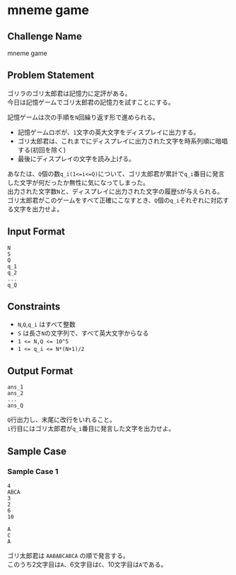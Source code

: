 # mneme game

## Challenge Name

mneme game

## Problem Statement

ゴリラのゴリ太郎君は記憶力に定評がある。  
今日は記憶ゲームでゴリ太郎君の記憶力を試すことにする。  
  
記憶ゲームは次の手順を`N`回繰り返す形で進められる。  
- 記憶ゲームロボが、`1`文字の英大文字をディスプレイに出力する。  
- ゴリ太郎君は、これまでにディスプレイに出力された文字を時系列順に暗唱する(初回を除く)  
- 最後にディスプレイの文字を読み上げる。  
  
あなたは、`Q`個の数`q_i(1<=i<=Q)`について、ゴリ太郎君が累計で`q_i`番目に発言した文字が何だったか無性に気になってしまった。  
出力された文字数`N`と、ディスプレイに出力された文字の履歴`S`が与えられる。  
ゴリ太郎君がこのゲームをすべて正確にこなすとき、`Q`個の`q_i`それぞれに対応する文字を出力せよ。  

## Input Format

```
N
S
Q
q_1
q_2
...
q_Q
```

## Constraints

- `N`,`Q`,`q_i` はすべて整数
- `S` は長さ`N`の文字列で、すべて英大文字からなる
- `1 <= N,Q <= 10^5`
- `1 <= q_i <= N*(N+1)/2`

## Output Format

```
ans_1
ans_2
...
ans_Q
```

`Q`行出力し、末尾に改行をいれること。  
`i`行目にはゴリ太郎君が`q_i`番目に発言した文字を出力せよ。

## Sample Case

### Sample Case 1

```
4
ABCA
3
2
6
10
```

```
A
C
A
```

ゴリ太郎君は `AABABCABCA` の順で発言する。  
このうち2文字目は`A`、6文字目は`C`、10文字目は`A`である。
